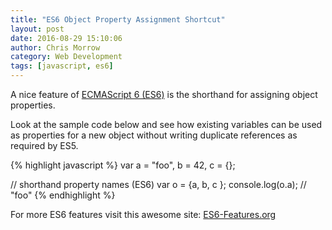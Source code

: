 ```yaml
---
title: "ES6 Object Property Assignment Shortcut"
layout: post
date: 2016-08-29 15:10:06
author: Chris Morrow
category: Web Development
tags: [javascript, es6]
---
```


A nice feature of [ECMAScript 6 (ES6)](http://es6-features.org/#PropertyShorthand) is the shorthand for assigning object properties.

Look at the sample code below and see how existing variables can be used as properties for a new object without writing duplicate references as required by ES5.

{% highlight javascript %}
var a = "foo",
    b = 42,
    c = {};

// shorthand property names (ES6)
var o = {a, b, c };
console.log(o.a); // "foo"
{% endhighlight %}

For more ES6 features visit this awesome site: [ES6-Features.org](http://es6-features.org/)